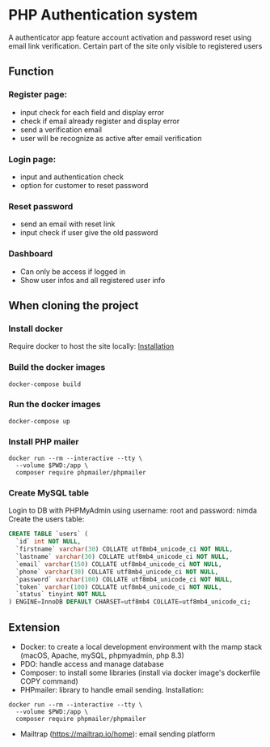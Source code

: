 # PHP Authentication system

A authenticator app feature account activation and password reset using email link verification. Certain part of the site only visible to registered users

## Function

### Register page:

- input check for each field and display error
- check if email already register and display error
- send a verification email
- user will be recognize as active after email verification

### Login page:

- input and authentication check
- option for customer to reset password

### Reset password

- send an email with reset link
- input check if user give the old password

### Dashboard

- Can only be access if logged in
- Show user infos and all registered user info

## When cloning the project

### Install docker

Require docker to host the site locally: [Installation](https://www.docker.com/)

### Build the docker images

```shell
docker-compose build
```

### Run the docker images

```shell
docker-compose up
```

### Install PHP mailer

```shell
docker run --rm --interactive --tty \
  --volume $PWD:/app \
  composer require phpmailer/phpmailer
```

### Create MySQL table

Login to DB with PHPMyAdmin using username: root and password: nimda
Create the users table:

```SQL
CREATE TABLE `users` (
  `id` int NOT NULL,
  `firstname` varchar(30) COLLATE utf8mb4_unicode_ci NOT NULL,
  `lastname` varchar(30) COLLATE utf8mb4_unicode_ci NOT NULL,
  `email` varchar(150) COLLATE utf8mb4_unicode_ci NOT NULL,
  `phone` varchar(30) COLLATE utf8mb4_unicode_ci NOT NULL,
  `password` varchar(100) COLLATE utf8mb4_unicode_ci NOT NULL,
  `token` varchar(100) COLLATE utf8mb4_unicode_ci NOT NULL,
  `status` tinyint NOT NULL
) ENGINE=InnoDB DEFAULT CHARSET=utf8mb4 COLLATE=utf8mb4_unicode_ci;
```

## Extension

- Docker: to create a local development environment with the mamp stack (macOS, Apache, mySQL, phpmyadmin, php 8.3)
- PDO: handle access and manage database
- Composer: to install some libraries (install via docker image's dockerfile COPY command)
- PHPmailer: library to handle email sending. Installation:

```shell
docker run --rm --interactive --tty \
  --volume $PWD:/app \
  composer require phpmailer/phpmailer
```

- Mailtrap (https://mailtrap.io/home): email sending platform
